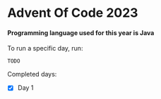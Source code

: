 # Advent Of Code 2023

#### Programming language used for this year is Java

To run a specific day, run:
```
TODO
```

Completed days:
- [x] Day 1
